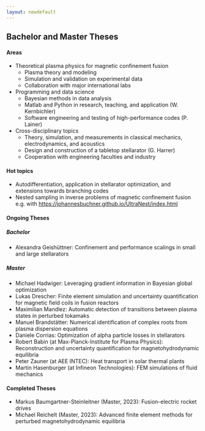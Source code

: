 ```yaml
---
layout: newdefault
---
```

## Bachelor and Master Theses 
  
#### Areas

* Theoretical plasma physics for magnetic confinement fusion
  * Plasma theory and modeling
  * Simulation and validation on experimental data
  * Collaboration with major international labs
* Programming and data science
  * Bayesian methods in data analysis
  * Matlab and Python in research, teaching, and application (W. Kernbichler)
  * Software engineering and testing of high-performance codes (P. Lainer)
* Cross-disciplinary topics
  * Theory, simulation, and measurements in classical mechanics, electrodynamics, and acoustics
  * Design and construction of a tabletop stellarator (G. Harrer)
  * Cooperation with engineering faculties and industry

#### Hot topics

* Autodifferentiation, application in stellarator optimization, and extensions towards branching codes
* Nested sampling in inverse problems of magnetic confinement fusion e.g. with https://johannesbuchner.github.io/UltraNest/index.html
    
#### Ongoing Theses
##### Bachelor
* Alexandra Geishüttner: Confinement and performance scalings in small and large stellarators

##### Master
* Michael Hadwiger: Leveraging gradient information in Bayesian global optimization
* Lukas Drescher: Finite element simulation and uncertainty quantification for magnetic field coils in fusion reactors
* Maximilian Mandlez: Automatic detection of transitions between plasma states in perturbed tokamaks
* Manuel Brandstätter: Numerical identification of complex roots from plasma dispersion equations
* Daniele Corrias: Optimization of alpha particle losses in stellarators
* Robert Babin (at Max-Planck-Institute for Plasma Physics): Reconstruction and uncertainty quantification for magnetohydrodynamic equilibria
* Peter Zauner (at AEE INTEC): Heat transport in solar thermal plants
* Martin Hasenburger (at Infineon Technologies): FEM simulations of fluid mechanics


#### Completed Theses
* Markus Baumgartner-Steinleitner (Master, 2023): Fusion-electric rocket drives
* Michael Reichelt (Master, 2023): Advanced finite element methods for perturbed magnetohydrodynamic equilibria
